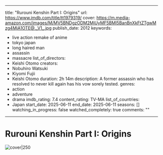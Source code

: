 
---
title: "Rurouni Kenshin Part I: Origins"
url: https://www.imdb.com/title/tt1979319/
cover: https://m.media-amazon.com/images/M/MV5BNDgzODM2MjUyMF5BMl5BanBnXkFtZTgwMzg4MjA1OTE@._V1_.jpg
publish_date: 2012
keywords:
  - live action remake of anime
  - tokyo japan
  - long haired man
  - assassin
  - massacre
list_of_directors:
  - Keishi Otomo
creators:
  - Nobuhiro Watsuki
  - Kiyomi Fujii
  - Keishi Otomo
duration: 2h 14m
description: A former assassin who has resolved to never kill again has his vow sorely tested.
genres:
  - action
  - adventure
  - drama
imdb_rating: 7.4
content_rating: TV-MA
list_of_countries:
  - Japan
start_date: 2025-06-11
end_date: 2025-06-11
seasons: []
watching_in_progress: false
watched_completely: true
comments: ""
---

  

# Rurouni Kenshin Part I: Origins

  

![cover|250](https://m.media-amazon.com/images/M/MV5BNDgzODM2MjUyMF5BMl5BanBnXkFtZTgwMzg4MjA1OTE@._V1_.jpg)
